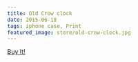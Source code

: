 ```yaml
---
title: Old Crow clock
date: 2015-06-18
tags: iphone case, Print
featured_image: store/old-crow-clock.jpg
---
```

<a target="_blank" class="s6-link" href="http://society6.com/product/old-crow-cjh_wall-clock#33=284&34=286">Buy It!</a>